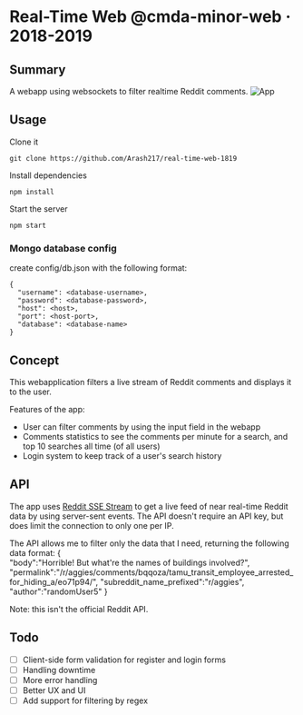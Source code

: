 # Real-Time Web @cmda-minor-web · 2018-2019

## Summary
A webapp using websockets to filter realtime Reddit comments.
![App](../master/docs/images/app.png)

## Usage
Clone it
```
git clone https://github.com/Arash217/real-time-web-1819
```

Install dependencies
```
npm install
```

Start the server
```
npm start
```

### Mongo database config
create config/db.json with the following format:
```
{
  "username": <database-username>,
  "password": <database-password>,
  "host": <host>,
  "port": <host-port>,
  "database": <database-name>
}
```

## Concept
This webapplication filters a live stream of Reddit comments and displays it to the user.

Features of the app:
- User can filter comments by using the input field in the webapp
- Comments statistics to see the comments per minute for a search, and top 10 searches all time (of all users)
- Login system to keep track of a user's search history

## API
The app uses [Reddit SSE Stream](https://github.com/pushshift/reddit_sse_stream) to get a live feed of near real-time Reddit data by using server-sent events. The API doesn't require an API key, but does limit the connection to only one per IP.

The API allows me to filter only the data that I need, returning the following data format:
{  
   "body":"Horrible! But what're the names of buildings involved?",
   "permalink":"\/r\/aggies\/comments\/bqqoza\/tamu_transit_employee_arrested_for_hiding_a\/eo71p94\/",
   "subreddit_name_prefixed":"r\/aggies",
   "author":"randomUser5"
}

Note: this isn't the official Reddit API.

## Todo
- [ ] Client-side form validation for register and login forms
- [ ] Handling downtime
- [ ] More error handling
- [ ] Better UX and UI
- [ ] Add support for filtering by regex
